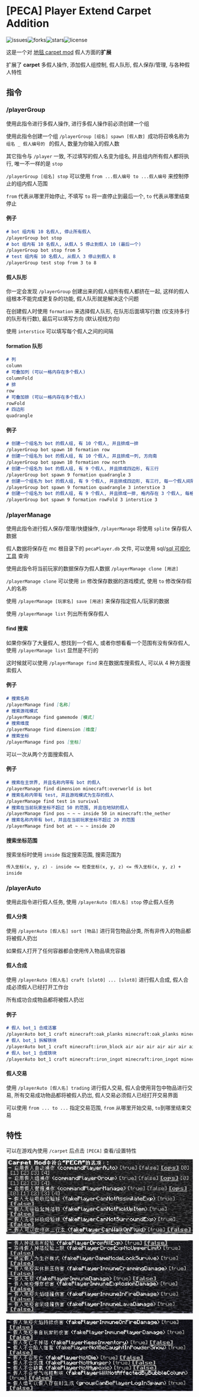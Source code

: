 # [PECA] Player Extend Carpet Addition
![issues](https://img.shields.io/github/issues/FengLiuFeseliud/Player-Extend-Carpet-Addition-Mod)![forks](https://img.shields.io/github/forks/FengLiuFeseliud/Player-Extend-Carpet-Addition-Mod)![stars](https://img.shields.io/github/stars/FengLiuFeseliud/Player-Extend-Carpet-Addition-Mod)![license](https://img.shields.io/github/license/FengLiuFeseliud/Player-Extend-Carpet-Addition-Mod)

这是一个对 [地毯 carpet mod](https://github.com/gnembon/fabric-carpet) 假人方面的**扩展**

扩展了 **carpet** 多假人操作, 添加假人组控制, 假人队形, 假人保存/管理, 与各种假人特性

## 指令
### /playerGroup
使用此指令进行多假人操作, 进行多假人操作前必须创建一个组

使用此指令创建一个组 `/playerGroup [组名] spawn [假人数] `成功将召唤名称为 `组名 _ 假人编号的 ` 的假人, 数量为你输入的假人数

其它指令与 `/player` 一致, 不过填写的假人名变为组名, 并且组内所有假人都将执行, 唯一不一样的是 `stop`

`/playerGroup [组名] stop` 可以使用 `from ...假人编号 to ...假人编号` 来控制停止的组内假人范围

`from` 代表从哪里开始停止, 不填写 `to` 将一直停止到最后一个, `to` 代表从哪里结束停止

#### 例子
```markdown
# bot 组内有 10 名假人, 停止所有假人
/playerGroup bot stop
# bot 组内有 10 名假人, 从假人 5 停止到假人 10 (最后一个)
/playerGroup bot stop from 5
# test 组内有 10 名假人, 从假人 3 停止到假人 8
/playerGroup test stop from 3 to 8
```

#### 假人队形
你一定会发现 `/playerGroup` 创建出来的假人组所有假人都挤在一起, 这样的假人组根本不能完成更复杂的功能, 假人队形就是解决这个问题

在创建假人时使用 `formation` 来选择假人队形, 在队形后面填写行数 (仅支持多行的队形有行数), 最后可以填写方向 (默认视线方向)

使用 `interstice` 可以填写每个假人之间的间隔

#### formation 队形
```markdown
# 列
column
# 可叠加列 (可以一格内存在多个假人)
columnFold
# 排
row
# 可叠加排 (可以一格内存在多个假人)
rowFold
# 四边形
quadrangle
```

#### 例子
```markdown
# 创建一个组名为 bot 的假人组, 有 10 个假人, 并且排成一排
/playerGroup bot spawn 10 formation row
# 创建一个组名为 bot 的假人组, 有 10 个假人, 并且排成一列, 方向南
/playerGroup bot spawn 10 formation row north
# 创建一个组名为 bot 的假人组, 有 9 个假人, 并且排成四边形, 有三行
/playerGroup bot spawn 9 formation quadrangle 3
# 创建一个组名为 bot 的假人组, 有 9 个假人, 并且排成四边形, 有三行, 每一个假人间隔三格
/playerGroup bot spawn 9 formation quadrangle 3 interstice 3
# 创建一个组名为 bot 的假人组, 有 9 个假人, 并且排成一排, 格内存在 3 个假人, 每格假人间隔三格
/playerGroup bot spawn 9 formation rowFold 3 interstice 3
```

### /playerManage
使用此指令进行假人保存/管理/快捷操作, `/playerManage` 将使用 `splite` 保存假人数据

假人数据将保存在 mc 根目录下的 `pecaPlayer.db` 文件, 可以使用 sql/[sql 可视化工具](https://sqlitebrowser.org/) 查询

使用此指令将当前玩家的数据保存为假人数据 `/playerManage clone [用途]`

`/playerManage clone` 可以使用 `in` 修改保存数据的游戏模式, 使用 `to` 修改保存假人的名称

使用 `/playerManage [玩家名] save [用途]` 来保存指定假人/玩家的数据

使用 `/playerManage list` 列出所有保存假人

#### find 搜索
如果你保存了大量假人, 想找到一个假人, 或者你想看看一个范围有没有保存假人, 使用 `/playerManage list` 显然是不行的

这时候就可以使用 `/playerManage find` 来在数据库搜索假人, 可以从 4 种方面搜索假人

#### 例子
```markdown
# 搜索名称
/playerManage find [名称]
# 搜索游戏模式
/playerManage find gamemode [模式]
# 搜索维度
/playerManage find dimension [维度]
# 搜索坐标
/playerManage find pos [坐标]
```

可以一次从两个方面搜索假人

#### 例子
```markdown
# 搜索在主世界, 并且名称内带有 bot 的假人
/playerManage find dimension minecraft:overworld is bot
# 搜索名称内带有 test, 并且游戏模式为生存的假人
/playerManage find test in survival
# 搜索在当前玩家坐标不超过 50 的范围, 并且在地狱的假人
/playerManage find pos ~ ~ ~ inside 50 in minecraft:the_nether
# 搜索名称内带有 bot, 并且在当前玩家坐标不超过 20 的范围
/playerManage find bot at ~ ~ ~ inside 20
```

#### 搜索坐标范围
搜索坐标时使用 `inside` 指定搜索范围, 搜索范围为

`传入坐标(x, y, z) - inside <= 检查坐标(x, y, z) <= 传入坐标(x, y, z) + inside`

### /playerAuto
使用此指令进行假人任务, 使用 `/playerAuto [假人名] stop` 停止假人任务

#### 假人分类
使用 `/playerAuto [假人名] sort [物品]` 进行背包物品分类, 所有非传入的物品都将被假人扔岀

如果假人打开了任何容器都会使用传入物品填充容器

#### 假人合成
使用 `/playerAuto [假人名] craft [slot0] ... [slot8]` 进行假人合成, 假人合成必须假人已经打开工作台

所有成功合成物品都将被假人扔岀

#### 例子
```markdown
# 假人 bot_1 合成活塞
/playerAuto bot_1 craft minecraft:oak_planks minecraft:oak_planks minecraft:oak_planks minecraft:cobblestone minecraft:iron_ingot minecraft:cobblestone minecraft:cobblestone minecraft:redstone minecraft:cobblestone
# 假人 bot_1 拆解铁块
/playerAuto bot_1 craft minecraft:iron_block air air air air air air air air
# 假人 bot_1 合成铁块
/playerAuto bot_1 craft minecraft:iron_ingot minecraft:iron_ingot minecraft:iron_ingot minecraft:iron_ingot minecraft:iron_ingot minecraft:iron_ingot minecraft:iron_ingot minecraft:iron_ingot minecraft:iron_ingot
```

#### 假人交易
使用 `/playerAuto [假人名] trading` 进行假人交易, 假人会使用背包中物品进行交易, 所有交易成功物品都将被假人扔岀, 
假人交易必须假人已经打开交易界面

可以使用 `from ... to ...` 指定交易范围, `from` 从哪里开始交易, `to`到哪里结束交易

## 特性

可以在游戏內使用 `/carpet` 后点击 `[PECA]` 查看/设置特性

![1.png](https://github.com/FengLiuFeseliud/Player-Extend-Carpet-Addition-Mod/blob/main/img/1.png?raw=true)

![2.png](https://github.com/FengLiuFeseliud/Player-Extend-Carpet-Addition-Mod/blob/main/img/2.png?raw=true)

![3.png](https://github.com/FengLiuFeseliud/Player-Extend-Carpet-Addition-Mod/blob/main/img/3.png?raw=true)